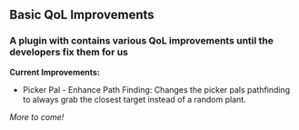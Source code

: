 ## Basic QoL Improvements

### A plugin with contains various QoL improvements until the developers fix them for us

**Current Improvements:**

- Picker Pal - Enhance Path Finding: Changes the picker pals pathfinding to always grab the closest target instead of a random plant.

*More to come!*